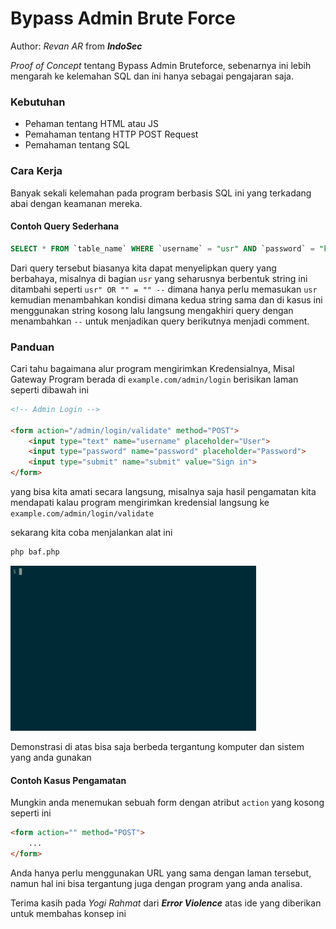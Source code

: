 # Bypass Admin Brute Force

Author: _Revan AR_ from ***IndoSec***

_Proof of Concept_ tentang Bypass Admin Bruteforce, sebenarnya ini lebih mengarah ke kelemahan SQL dan ini hanya sebagai pengajaran saja.

### Kebutuhan

- Pehaman tentang HTML atau JS
- Pemahaman tentang HTTP POST Request
- Pemahaman tentang SQL

### Cara Kerja

Banyak sekali kelemahan pada program berbasis SQL ini yang terkadang abai dengan keamanan mereka.

#### Contoh Query Sederhana

```sql
SELECT * FROM `table_name` WHERE `username` = "usr" AND `password` = "key"
```

Dari query tersebut biasanya kita dapat menyelipkan query yang berbahaya, misalnya di bagian `usr` yang seharusnya berbentuk string ini ditambahi seperti `usr" OR "" = "" --` dimana hanya perlu memasukan `usr` kemudian menambahkan kondisi dimana kedua string sama dan di kasus ini menggunakan string kosong lalu langsung mengakhiri query dengan menambahkan `--` untuk menjadikan query berikutnya menjadi comment.

### Panduan

Cari tahu bagaimana alur program mengirimkan Kredensialnya, Misal Gateway Program berada di `example.com/admin/login` berisikan laman seperti dibawah ini

```html
<!-- Admin Login -->

<form action="/admin/login/validate" method="POST">
	<input type="text" name="username" placeholder="User">
	<input type="password" name="password" placeholder="Password">
	<input type="submit" name="submit" value="Sign in">
</form>
```

yang bisa kita amati secara langsung, misalnya saja hasil pengamatan kita mendapati kalau program mengirimkan kredensial langsung ke `example.com/admin/login/validate`

sekarang kita coba menjalankan alat ini

```bash
php baf.php
```

![Demonstrasi Penggunaan PoC baf.php](baf.gif)

Demonstrasi di atas bisa saja berbeda tergantung komputer dan sistem yang anda gunakan

#### Contoh Kasus Pengamatan
Mungkin anda menemukan sebuah form dengan atribut `action` yang kosong seperti ini
```html
<form action="" method="POST">
	...
</form>
```
Anda hanya perlu menggunakan URL yang sama dengan laman tersebut, namun hal ini bisa tergantung juga dengan program yang anda analisa.

Terima kasih pada _Yogi Rahmat_ dari ***Error Violence*** atas ide yang diberikan untuk membahas konsep ini
